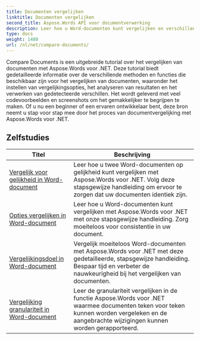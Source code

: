 ```yaml
---
title: Documenten vergelijken
linktitle: Documenten vergelijken
second_title: Aspose.Words API voor documentverwerking
description: Leer hoe u Word-documenten kunt vergelijken en verschillen kunt identificeren met Aspose.Words voor .NET. Inclusief handleidingen en praktische voorbeelden.
type: docs
weight: 1480
url: /nl/net/compare-documents/
---
```


Compare Documents is een uitgebreide tutorial over het vergelijken van documenten met Aspose.Words voor .NET. Deze tutorial biedt gedetailleerde informatie over de verschillende methoden en functies die beschikbaar zijn voor het vergelijken van documenten, waaronder het instellen van vergelijkingsopties, het analyseren van resultaten en het verwerken van gedetecteerde verschillen. Het wordt geleverd met veel codevoorbeelden en screenshots om het gemakkelijker te begrijpen te maken. Of u nu een beginner of een ervaren ontwikkelaar bent, deze bron neemt u stap voor stap mee door het proces van documentvergelijking met Aspose.Words voor .NET.

 ## Zelfstudies
| Titel | Beschrijving |
| --- | --- |
| [Vergelijk voor gelijkheid in Word-document](./compare-for-equal/) | Leer hoe u twee Word-documenten op gelijkheid kunt vergelijken met Aspose.Words voor .NET. Volg deze stapsgewijze handleiding om ervoor te zorgen dat uw documenten identiek zijn. |
| [Opties vergelijken in Word-document](./compare-options/) | Leer hoe u Word-documenten kunt vergelijken met Aspose.Words voor .NET met onze stapsgewijze handleiding. Zorg moeiteloos voor consistentie in uw document. |
| [Vergelijkingsdoel in Word-document](./comparison-target/) | Vergelijk moeiteloos Word-documenten met Aspose.Words voor .NET met deze gedetailleerde, stapsgewijze handleiding. Bespaar tijd en verbeter de nauwkeurigheid bij het vergelijken van documenten. |
| [Vergelijking granulariteit in Word-document](./comparison-granularity/) | Leer de granulariteit vergelijken in de functie Aspose.Words voor .NET waarmee documenten teken voor teken kunnen worden vergeleken en de aangebrachte wijzigingen kunnen worden gerapporteerd. |